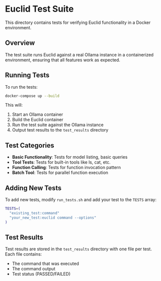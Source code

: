 # Euclid Test Suite

This directory contains tests for verifying Euclid functionality in a Docker environment.

## Overview

The test suite runs Euclid against a real Ollama instance in a containerized environment, ensuring that all features work as expected.

## Running Tests

To run the tests:

```bash
docker-compose up --build
```

This will:

1. Start an Ollama container
2. Build the Euclid container
3. Run the test suite against the Ollama instance
4. Output test results to the `test_results` directory

## Test Categories

- **Basic Functionality**: Tests for model listing, basic queries
- **Tool Tests**: Tests for built-in tools like ls, cat, etc.
- **Function Calling**: Tests for function invocation pattern
- **Batch Tool**: Tests for parallel function execution

## Adding New Tests

To add new tests, modify `run_tests.sh` and add your test to the `TESTS` array:

```bash
TESTS=(
  "existing_test:command"
  "your_new_test:euclid command --options"
)
```

## Test Results

Test results are stored in the `test_results` directory with one file per test. Each file contains:

- The command that was executed
- The command output
- Test status (PASSED/FAILED)
